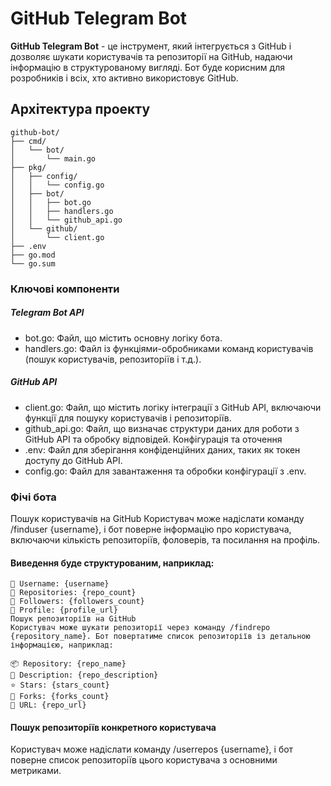 # GitHub Telegram Bot

**GitHub Telegram Bot** - це інструмент, який інтегрується з GitHub і дозволяє шукати користувачів та репозиторії на GitHub, надаючи інформацію в структурованому вигляді. Бот буде корисним для розробників і всіх, хто активно використовує GitHub.

## Архітектура проекту

```plaintext
github-bot/
├── cmd/
│   └── bot/
│       └── main.go
├── pkg/
│   ├── config/
│   │   └── config.go
│   ├── bot/
│   │   ├── bot.go
│   │   ├── handlers.go
│   │   └── github_api.go
│   └── github/
│       └── client.go
├── .env
├── go.mod
└── go.sum
```


### Ключові компоненти
##### Telegram Bot API
- bot.go: Файл, що містить основну логіку бота.
- handlers.go: Файл із функціями-обробниками команд користувачів (пошук користувачів, репозиторіїв і т.д.).

##### GitHub API
- client.go: Файл, що містить логіку інтеграції з GitHub API, включаючи функції для пошуку користувачів і репозиторіїв.
- github_api.go: Файл, що визначає структури даних для роботи з GitHub API та обробку відповідей.
Конфігурація та оточення
- .env: Файл для зберігання конфіденційних даних, таких як токен доступу до GitHub API.
- config.go: Файл для завантаження та обробки конфігурації з .env.

### Фічі бота
Пошук користувачів на GitHub
Користувач може надіслати команду /finduser {username}, і бот поверне інформацію про користувача, включаючи кількість репозиторіїв, фоловерів, та посилання на профіль.

#### Виведення буде структурованим, наприклад:

```plaintext
👤 Username: {username}
📁 Repositories: {repo_count}
🌟 Followers: {followers_count}
🔗 Profile: {profile_url}
Пошук репозиторіїв на GitHub
Користувач може шукати репозиторії через команду /findrepo {repository_name}. Бот повертатиме список репозиторіїв із детальною інформацією, наприклад:
```

```plaintext
📦 Repository: {repo_name}
📝 Description: {repo_description}
⭐ Stars: {stars_count}
🍴 Forks: {forks_count}
🔗 URL: {repo_url}
```

#### Пошук репозиторіїв конкретного користувача
Користувач може надіслати команду /userrepos {username}, і бот поверне список репозиторіїв цього користувача з основними метриками.